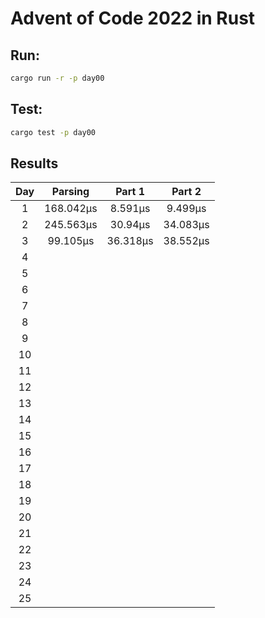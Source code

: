 # Advent of Code 2022 in Rust

## Run:

```bash
cargo run -r -p day00
```

## Test:

```bash
cargo test -p day00
```

## Results

|  Day  |  Parsing  |  Part 1  |  Part 2  |
| :---: | :-------: | :------: | :------: |
|   1   | 168.042µs | 8.591µs  | 9.499µs  |
|   2   | 245.563µs | 30.94µs  | 34.083µs |
|   3   | 99.105µs  | 36.318µs | 38.552µs |
|   4   |           |          |          |
|   5   |           |          |          |
|   6   |           |          |          |
|   7   |           |          |          |
|   8   |           |          |          |
|   9   |           |          |          |
|  10   |           |          |          |
|  11   |           |          |          |
|  12   |           |          |          |
|  13   |           |          |          |
|  14   |           |          |          |
|  15   |           |          |          |
|  16   |           |          |          |
|  17   |           |          |          |
|  18   |           |          |          |
|  19   |           |          |          |
|  20   |           |          |          |
|  21   |           |          |          |
|  22   |           |          |          |
|  23   |           |          |          |
|  24   |           |          |          |
|  25   |           |          |          |